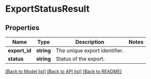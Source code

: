 # ExportStatusResult

## Properties
Name | Type | Description | Notes
------------ | ------------- | ------------- | -------------
**export_id** | **string** | The unique export identifier. | 
**status** | **string** | Status of the export. | 

[[Back to Model list]](../README.md#documentation-for-models) [[Back to API list]](../README.md#documentation-for-api-endpoints) [[Back to README]](../README.md)


